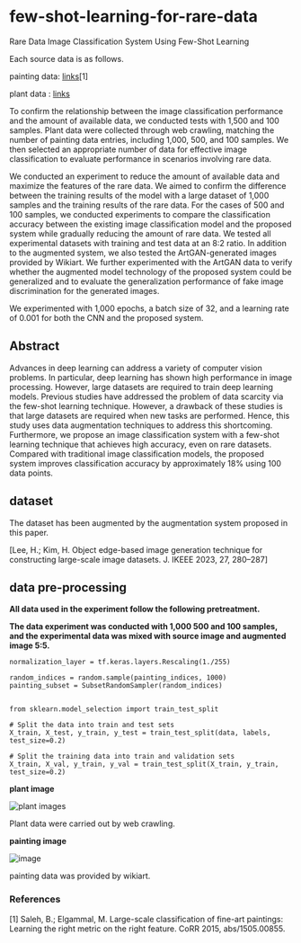 # few-shot-learning-for-rare-data
Rare Data Image Classification System Using Few-Shot Learning

Each source data is as follows.

painting data: [links](https://www.kaggle.com/datasets/steubk/wikiart)[1]

plant data : [links](https://github.com/juhyeok99/few-shot-learning-for-rare-data/tree/main/plant%20dataset/plant)

To confirm the relationship between the image classification performance and the amount of available data, we conducted tests with 1,500 and 100 samples. Plant data were collected through web crawling, matching the number of painting data entries, including 1,000, 500, and 100 samples. We then selected an appropriate number of data for effective image classification to evaluate performance in scenarios involving rare data.

We conducted an experiment to reduce the amount of available data and maximize the features of the rare data. We aimed to confirm the difference between the training results of the model with a large dataset of 1,000 samples and the training results of the rare data. For the cases of 500 and 100 samples, we conducted experiments to compare the classification accuracy between the existing image classification model and the proposed system while gradually reducing the amount of rare data. We tested all experimental datasets with training and test data at an 8:2 ratio. In addition to the augmented system, we also tested the ArtGAN-generated images provided by Wikiart. We further experimented with the ArtGAN data to verify whether the augmented model technology of the proposed system could be generalized and to evaluate the generalization performance of fake image discrimination for the generated images.

We experimented with 1,000 epochs, a batch size of 32, and a learning rate of 0.001 for both the CNN and the proposed system.

## Abstract

Advances in deep learning can address a variety of computer vision problems. In particular, deep learning has shown high performance in image processing. However, large datasets are required to train deep learning models. Previous studies have addressed the problem of data scarcity via the few-shot learning technique. However, a drawback of these studies is that large datasets are required when new tasks are performed. Hence, this study uses data augmentation techniques to address this shortcoming. Furthermore, we propose an image classification system with a few-shot learning technique that achieves high accuracy, even on rare datasets. Compared with traditional image classification models, the proposed system improves classification accuracy by approximately 18% using 100 data points.

## dataset

The dataset has been augmented by the augmentation system proposed in this paper.

[Lee, H.; Kim, H. Object edge-based image generation technique for constructing large-scale image datasets. J. IKEEE 2023, 27, 280–287]

## data pre-processing

**All data used in the experiment follow the following pretreatment.**

**The data experiment was conducted with 1,000 500 and 100 samples, and the experimental data was mixed with source image and augmented image 5:5.**


```
normalization_layer = tf.keras.layers.Rescaling(1./255)

random_indices = random.sample(painting_indices, 1000)
painting_subset = SubsetRandomSampler(random_indices)


from sklearn.model_selection import train_test_split

# Split the data into train and test sets
X_train, X_test, y_train, y_test = train_test_split(data, labels, test_size=0.2)

# Split the training data into train and validation sets
X_train, X_val, y_train, y_val = train_test_split(X_train, y_train, test_size=0.2)

```

**plant image**

![plant images](https://github.com/user-attachments/assets/cb2a76de-fbd3-4266-9682-42d2cfff0d81)

Plant data were carried out by web crawling.


**painting image**

![image](https://github.com/user-attachments/assets/0582059e-a1ab-4bbc-b5ea-f6f1e1e8e089)

painting data was provided by wikiart.

### References
[1]	Saleh, B.; Elgammal, M. Large-scale classification of fine-art paintings: Learning the right metric on the right feature. CoRR 2015, abs/1505.00855.
